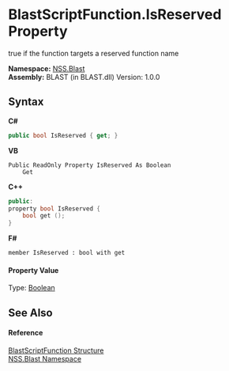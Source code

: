 # BlastScriptFunction.IsReserved Property 
 

true if the function targets a reserved function name

**Namespace:**&nbsp;<a href="88b55311-4a89-0894-e27a-e157e443c7f7.md">NSS.Blast</a><br />**Assembly:**&nbsp;BLAST (in BLAST.dll) Version: 1.0.0

## Syntax

**C#**<br />
``` C#
public bool IsReserved { get; }
```

**VB**<br />
``` VB
Public ReadOnly Property IsReserved As Boolean
	Get
```

**C++**<br />
``` C++
public:
property bool IsReserved {
	bool get ();
}
```

**F#**<br />
``` F#
member IsReserved : bool with get

```


#### Property Value
Type: <a href="https://docs.microsoft.com/dotnet/api/system.boolean" target="_blank" rel="noopener noreferrer">Boolean</a>

## See Also


#### Reference
<a href="4c6d14f4-14ae-a622-3763-13b615f5d263.md">BlastScriptFunction Structure</a><br /><a href="88b55311-4a89-0894-e27a-e157e443c7f7.md">NSS.Blast Namespace</a><br />